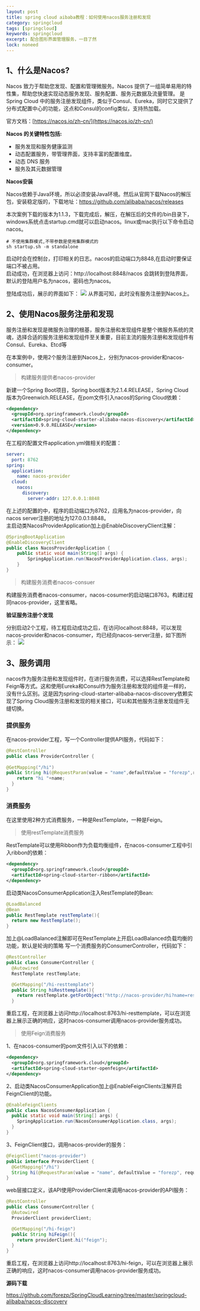 ```yaml
---
layout: post
title: spring cloud aibaba教程：如何使用nacos服务注册和发现
category: springcloud
tags: [springcloud]
keywords: springcloud
excerpt: 配合图形界面管理服务，一目了然
lock: noneed
---
```

## 1、什么是Nacos?

Nacos 致力于帮助您发现、配置和管理微服务。Nacos 提供了一组简单易用的特性集，帮助您快速实现动态服务发现、服务配置、服务元数据及流量管理。 是Spring Cloud 中的服务注册发现组件，类似于Consul、Eureka，同时它又提供了分布式配置中心的功能，这点和Consul的config类似，支持热加载。

官方文档：[https://nacos.io/zh-cn/](https://nacos.io/zh-cn/)

**Nacos 的关键特性包括:**

- 服务发现和服务健康监测
- 动态配置服务，带管理界面，支持丰富的配置维度。
- 动态 DNS 服务
- 服务及其元数据管理
  

**Nacos安装**  

Nacos依赖于Java环境，所以必须安装Java环境。然后从官网下载Nacos的解压包，安装稳定版的，下载地址：https://github.com/alibaba/nacos/releases

本次案例下载的版本为1.1.3，下载完成后，解压，在解压后的文件的/bin目录下，windows系统点击startup.cmd就可以启动nacos。linux或mac执行以下命令启动nacos。
```shell
# 不使用集群模式,不带参数是使用集群模式的
sh startup.sh -m standalone
```
启动时会在控制台，打印相关的日志。nacos的启动端口为8848,在启动时要保证端口不被占用。  
启动成功，在浏览器上访问：http://localhost:8848/nacos
会跳转到登陆界面，默认的登陆用户名为nacos，密码也为nacos。

登陆成功后，展示的界面如下：
![](/assets/images/2019/springcloud/nacos1.1.3.png)
从界面可知，此时没有服务注册到Nacos上。

## 2、使用Nacos服务注册和发现

服务注册和发现是微服务治理的根基，服务注册和发现组件是整个微服务系统的灵魂，选择合适的服务注册和发现组件至关重要，目前主流的服务注册和发现组件有Consul、Eureka、Etcd等

在本案例中，使用2个服务注册到Nacos上，分别为nacos-provider和nacos-consumer。

> 构建服务提供者nacos-provider

新建一个Spring Boot项目，Spring boot版本为2.1.4.RELEASE，Spring Cloud 版本为Greenwich.RELEASE，在pom文件引入nacos的Spring Cloud依赖：

```xml
<dependency>
  <groupId>org.springframework.cloud</groupId>
  <artifactId>spring-cloud-starter-alibaba-nacos-discovery</artifactId>
  <version>0.9.0.RELEASE</version>
</dependency>
```
在工程的配置文件application.yml做相关的配置：
```yaml
server:
  port: 8762
spring:
  application:
    name: nacos-provider
  cloud:
    nacos:
      discovery:
        server-addr: 127.0.0.1:8848
```
在上述的配置的中，程序的启动端口为8762，应用名为nacos-provider，向nacos server注册的地址为127.0.0.1:8848。  
主启动类NacosProviderApplication加上@EnableDiscoveryClient注解：

```java
@SpringBootApplication
@EnableDiscoveryClient
public class NacosProviderApplication {
	public static void main(String[] args) {
		SpringApplication.run(NacosProviderApplication.class, args);
	}
}
```

> 构建服务消费者nacos-consuer

构建服务消费者nacos-consumer，nacos-cosumer的启动端口8763。构建过程同nacos-provider，这里省略。

**验证服务注册个发现**

分别启动2个工程，待工程启动成功之后，在访问localhost:8848，可以发现nacos-provider和nacos-consumer，均已经向nacos-server注册，如下图所示：
![](/assets/images/2019/springcloud/nacos-service-list.png)

## 3、服务调用

nacos作为服务注册和发现组件时，在进行服务消费，可以选择RestTemplate和Feign等方式。这和使用Eureka和Consul作为服务注册和发现的组件是一样的，没有什么区别。这是因为spring-cloud-starter-alibaba-nacos-discovery依赖实现了Spring Cloud服务注册和发现的相关接口，可以和其他服务注册发现组件无缝切换。

### 提供服务
在nacos-provider工程，写一个Controller提供API服务，代码如下：
```java
@RestController
public class ProviderController {
  
@GetMapping("/hi")
public String hi(@RequestParam(value = "name",defaultValue = "forezp",required = false)String name){
    return "hi "+name;
  }
}

```

### 消费服务
在这里使用2种方式消费服务，一种是RestTemplate，一种是Feign。

> 使用restTemplate消费服务

RestTemplate可以使用Ribbon作为负载均衡组件，在nacos-consumer工程中引入ribbon的依赖：

```xml
<dependency>
  <groupId>org.springframework.cloud</groupId>
  <artifactId>spring-cloud-starter-ribbon</artifactId>
</dependency>
```
启动类NacosConsumerApplication注入RestTemplate的Bean:
```java
@LoadBalanced
@Bean
public RestTemplate restTemplate(){
  return new RestTemplate();
}
```
加上@LoadBalanced注解即可在RestTemplate上开启LoadBalanced负载均衡的功能，默认是轮询的策略
写一个消费服务的ConsumerController，代码如下：

```java
@RestController
public class ConsumerController {
  @Autowired
  RestTemplate restTemplate;

  @GetMapping("/hi-resttemplate")
  public String hiResttemplate(){
    return restTemplate.getForObject("http://nacos-provider/hi?name=resttemplate",String.class);
  }
```
重启工程，在浏览器上访问http://localhost:8763/hi-resttemplate，可以在浏览器上展示正确的响应，这时nacos-consumer调用nacos-provider服务成功。

> 使用Feign消费服务

1、在nacos-consumer的pom文件引入以下的依赖：

```xml
<dependency>
  <groupId>org.springframework.cloud</groupId>
  <artifactId>spring-cloud-starter-openfeign</artifactId>
</dependency>
```
2、启动类NacosConsumerApplication加上@EnableFeignClients注解开启FeignClient的功能。

```java
@EnableFeignClients
public class NacosConsumerApplication {
  public static void main(String[] args) {
    SpringApplication.run(NacosConsumerApplication.class, args);
  }
}
```
3、FeignClient接口，调用nacos-provider的服务：

```java
@FeignClient("nacos-provider")
public interface ProviderClient {
  @GetMapping("/hi")
  String hi(@RequestParam(value = "name", defaultValue = "forezp", required = false) String name);
}
```
web层接口定义，该API使用ProviderClient来调用nacos-provider的API服务：
```java
@RestController
public class ConsumerController {
  @Autowired
  ProviderClient providerClient;

  @GetMapping("/hi-feign")
  public String hiFeign(){
    return providerClient.hi("feign");
  }
}
```
重启工程，在浏览器上访问http://localhost:8763/hi-feign，可以在浏览器上展示正确的响应，这时nacos-consumer调用nacos-provider服务成功。

**源码下载**

https://github.com/forezp/SpringCloudLearning/tree/master/springcloud-alibaba/nacos-discovery


